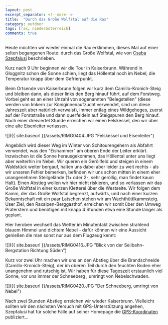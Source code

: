 ```yaml
---
layout: post
excerpt_separator: <!--more-->
title:  "Durch das Große Wolfstal auf die Rax"
category: outdoor
tags: [rax, niederösterreich]
comments: true
---
```


Heute möchten wir wieder einmal die Rax erklimmen, dieses Mal auf einer selten begangenen Route: durch das Große Wolfstal, wie von [Csaba Szepfalusi](http://www.styriabooks.at/article/4421) beschrieben.

<!--more-->

Kurz nach 9 Uhr beginnen wir die Tour in Kaiserbrunn. Während in Gloggnitz schon die Sonne schien, liegt das Höllental noch im Nebel, die Temperatur knapp über dem Gefrierpunkt.

Beim Ortsende von Kaiserbrunn folgen wir kurz dem Camillo-Kronich-Steig und bleiben dann, als dieser links den Berg hinauf führt, auf dem Forstweg. Vorbei geht es an einer Unzahl von sogenannten "Belegstellen" (diese werden von Imkern zur Königinnenaufzucht verwendet, sind um diese Jahreszeit aber natürlich verwaist), immer entlag eines Wildgeheges, zuerst auf der Forststraße und dann querfeldein auf Steigspuren den Berg hinauf. Nach einer dreiviertel Stunde erreichen wir einen Felskessel, den wir über eine alte Eisenleiter verlassen.

![]({{ site.baseurl }}/assets/RIMG0404.JPG "Felskessel und Eisenleiter")

Angeblich wird dieser Weg im Winter von Schitourengehern als Abfahrt verwendet, was den "Eishammer" am oberen Ende der Leiter erklärt.
Inzwischen ist die Sonne herausgekommen, das Höllental unter uns liegt aber weiterhin im Nebel.
Wir queren ein Geröllfeld und steigen in einem Waldstück weiter bergauf, halten uns dabei aber leider zu weit rechts - als wir unseren Fehler bemerken, befinden wir uns schon mitten in einem eher unangenehmen Steilgelände (1+ oder 2-, sehr geröllig, man findet kaum Halt). Einen Abstieg wollen wir hier nicht riskieren, und so verlassen wir das Große Wolfstal in einer kurzen Kletterei über die Westseite. Wir folgen dem Kamm, der das Große Wolfstal begrenzt, aufwärts, und nach einer kurzen Bekanntschaft mit ein paar Latschen stehen wir am Wachthüttlkammsteig. User Ziel, den Raxalpen-Berggasthof, erreichen wir somit über den Umweg Praterstern und benötigen mit knapp 4 Stunden etwa eine Stunde länger als geplant.

Hier heroben wechselt das Wetter im Minutentakt zwischen strahlend blauem Himmel und dichtem Nebel - dafür können wir eine Aussicht genießen die man sonst nur aus dem Flugzeug kennt:

![]({{ site.baseurl }}/assets/RIMG0416.JPG "Blick von der Seilbahn-Bergstation Richtung Süden")

Kurz vor zwei Uhr machen wir uns an den Abstieg über die Brandschneide (Camillo-Kronich-Steig), der im oberen Teil durch den feuchten Boden eher unangenehm und rutschig ist. Wir haben für diese Tageszeit erstaunlich viel Sonne, vor uns immer der Schneeberg , umringt von Nebelschwaden.

![]({{ site.baseurl }}/assets/RIMG0420.JPG "Der Schneeberg, umringt von Nebel")

Nach zwei Stunden Abstieg erreichen wir wieder Kaiserbrunn.
Vielleicht sollten wir den nächsten Versuch mit GPS-Unterstützung angehen, Szepfalusi hat für solche Fälle auf seiner Homepage die [GPS-Koordinaten](http://www.csaba.at/show_content2.php?s2id=117) publiziert...
